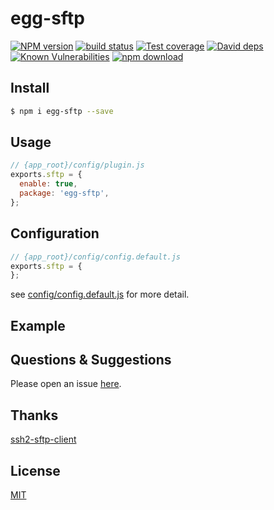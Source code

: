 # egg-sftp

[![NPM version][npm-image]][npm-url]
[![build status][travis-image]][travis-url]
[![Test coverage][codecov-image]][codecov-url]
[![David deps][david-image]][david-url]
[![Known Vulnerabilities][snyk-image]][snyk-url]
[![npm download][download-image]][download-url]

[npm-image]: https://img.shields.io/npm/v/egg-sftp.svg?style=flat-square
[npm-url]: https://npmjs.org/package/egg-sftp
[travis-image]: https://img.shields.io/travis/zdt1013/egg-sftp.svg?style=flat-square
[travis-url]: https://travis-ci.org/zdt1013/egg-sftp
[codecov-image]: https://img.shields.io/codecov/c/github/zdt1013/egg-sftp.svg?style=flat-square
[codecov-url]: https://codecov.io/github/zdt1013/egg-sftp?branch=master
[david-image]: https://img.shields.io/david/zdt1013/egg-sftp.svg?style=flat-square
[david-url]: https://david-dm.org/zdt1013/egg-sftp
[snyk-image]: https://snyk.io/test/npm/egg-sftp/badge.svg?style=flat-square
[snyk-url]: https://snyk.io/test/npm/egg-sftp
[download-image]: https://img.shields.io/npm/dm/egg-sftp.svg?style=flat-square
[download-url]: https://npmjs.org/package/egg-sftp

<!--
Description here.
-->

## Install

```bash
$ npm i egg-sftp --save
```

## Usage

```js
// {app_root}/config/plugin.js
exports.sftp = {
  enable: true,
  package: 'egg-sftp',
};
```

## Configuration

```js
// {app_root}/config/config.default.js
exports.sftp = {
};
```

see [config/config.default.js](config/config.default.js) for more detail.

## Example

<!-- example here -->

## Questions & Suggestions

Please open an issue [here](https://github.com/zdt1013/egg-sftp/issues).

## Thanks
[ssh2-sftp-client](https://github.com/theophilusx/ssh2-sftp-client)

## License

[MIT](LICENSE)

